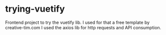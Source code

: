 # trying-vuetify
Frontend project to try the vuetify lib. I used for that a free template by creative-tim.com
I used the axios lib for http requests and API consumption.
